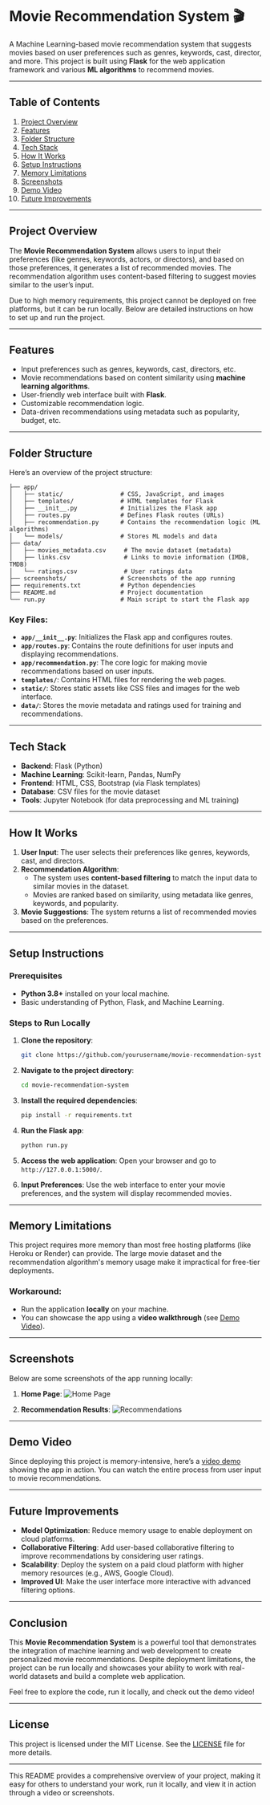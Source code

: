 # Movie Recommendation System 🎬

A Machine Learning-based movie recommendation system that suggests movies based on user preferences such as genres, keywords, cast, director, and more. This project is built using **Flask** for the web application framework and various **ML algorithms** to recommend movies. 

---

## Table of Contents
1. [Project Overview](#project-overview)
2. [Features](#features)
3. [Folder Structure](#folder-structure)
4. [Tech Stack](#tech-stack)
5. [How It Works](#how-it-works)
6. [Setup Instructions](#setup-instructions)
7. [Memory Limitations](#memory-limitations)
8. [Screenshots](#screenshots)
9. [Demo Video](#demo-video)
10. [Future Improvements](#future-improvements)

---

## Project Overview

The **Movie Recommendation System** allows users to input their preferences (like genres, keywords, actors, or directors), and based on those preferences, it generates a list of recommended movies. The recommendation algorithm uses content-based filtering to suggest movies similar to the user’s input.

Due to high memory requirements, this project cannot be deployed on free platforms, but it can be run locally. Below are detailed instructions on how to set up and run the project.

---

## Features

- Input preferences such as genres, keywords, cast, directors, etc.
- Movie recommendations based on content similarity using **machine learning algorithms**.
- User-friendly web interface built with **Flask**.
- Customizable recommendation logic.
- Data-driven recommendations using metadata such as popularity, budget, etc.

---

## Folder Structure

Here’s an overview of the project structure:

```
├── app/
│   ├── static/                # CSS, JavaScript, and images
│   ├── templates/             # HTML templates for Flask
│   ├── __init__.py            # Initializes the Flask app
│   ├── routes.py              # Defines Flask routes (URLs)
│   ├── recommendation.py      # Contains the recommendation logic (ML algorithms)
│   └── models/                # Stores ML models and data
├── data/
│   ├── movies_metadata.csv     # The movie dataset (metadata)
│   ├── links.csv               # Links to movie information (IMDB, TMDB)
│   └── ratings.csv             # User ratings data
├── screenshots/               # Screenshots of the app running
├── requirements.txt           # Python dependencies
├── README.md                  # Project documentation
└── run.py                     # Main script to start the Flask app
```

### Key Files:
- **`app/__init__.py`**: Initializes the Flask app and configures routes.
- **`app/routes.py`**: Contains the route definitions for user inputs and displaying recommendations.
- **`app/recommendation.py`**: The core logic for making movie recommendations based on user inputs.
- **`templates/`**: Contains HTML files for rendering the web pages.
- **`static/`**: Stores static assets like CSS files and images for the web interface.
- **`data/`**: Stores the movie metadata and ratings used for training and recommendations.

---

## Tech Stack

- **Backend**: Flask (Python)
- **Machine Learning**: Scikit-learn, Pandas, NumPy
- **Frontend**: HTML, CSS, Bootstrap (via Flask templates)
- **Database**: CSV files for the movie dataset
- **Tools**: Jupyter Notebook (for data preprocessing and ML training)

---

## How It Works

1. **User Input**: The user selects their preferences like genres, keywords, cast, and directors.
2. **Recommendation Algorithm**:
   - The system uses **content-based filtering** to match the input data to similar movies in the dataset.
   - Movies are ranked based on similarity, using metadata like genres, keywords, and popularity.
3. **Movie Suggestions**: The system returns a list of recommended movies based on the preferences.

---

## Setup Instructions

### Prerequisites

- **Python 3.8+** installed on your local machine.
- Basic understanding of Python, Flask, and Machine Learning.

### Steps to Run Locally

1. **Clone the repository**:
   ```bash
   git clone https://github.com/yourusername/movie-recommendation-system.git
   ```

2. **Navigate to the project directory**:
   ```bash
   cd movie-recommendation-system
   ```

3. **Install the required dependencies**:
   ```bash
   pip install -r requirements.txt
   ```

4. **Run the Flask app**:
   ```bash
   python run.py
   ```

5. **Access the web application**:
   Open your browser and go to `http://127.0.0.1:5000/`.

6. **Input Preferences**:
   Use the web interface to enter your movie preferences, and the system will display recommended movies.

---

## Memory Limitations

This project requires more memory than most free hosting platforms (like Heroku or Render) can provide. The large movie dataset and the recommendation algorithm's memory usage make it impractical for free-tier deployments.

### Workaround:
- Run the application **locally** on your machine.
- You can showcase the app using a **video walkthrough** (see [Demo Video](#demo-video)).

---

## Screenshots

Below are some screenshots of the app running locally:

1. **Home Page**:
   ![Home Page](./screenshots/home_page.png)

2. **Recommendation Results**:
   ![Recommendations](./screenshots/recommendations.png)

---

## Demo Video

Since deploying this project is memory-intensive, here’s a [video demo](https://youtu.be/demo-link) showing the app in action. You can watch the entire process from user input to movie recommendations.

---

## Future Improvements

- **Model Optimization**: Reduce memory usage to enable deployment on cloud platforms.
- **Collaborative Filtering**: Add user-based collaborative filtering to improve recommendations by considering user ratings.
- **Scalability**: Deploy the system on a paid cloud platform with higher memory resources (e.g., AWS, Google Cloud).
- **Improved UI**: Make the user interface more interactive with advanced filtering options.

---

## Conclusion

This **Movie Recommendation System** is a powerful tool that demonstrates the integration of machine learning and web development to create personalized movie recommendations. Despite deployment limitations, the project can be run locally and showcases your ability to work with real-world datasets and build a complete web application.

Feel free to explore the code, run it locally, and check out the demo video!

---

## License
This project is licensed under the MIT License. See the [LICENSE](LICENSE) file for more details.

---

This README provides a comprehensive overview of your project, making it easy for others to understand your work, run it locally, and view it in action through a video or screenshots.
